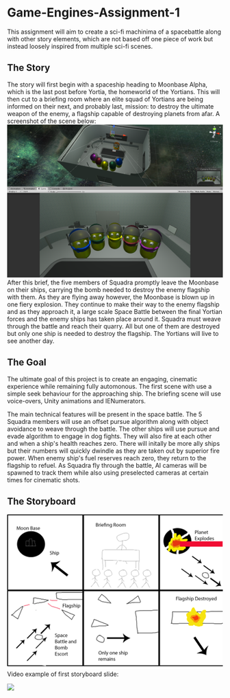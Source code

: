 # Game-Engines-Assignment-1
This assignment will aim to create a sci-fi machinima of a spacebattle along with other story elements, which are not based off one piece of work but instead loosely inspired from multiple sci-fi scenes. 

## The Story
The story will first begin with a spaceship heading to Moonbase Alpha, which is the last post before Yortia, the homeworld of the Yortians. This will then cut to a briefing room where an elite squad of Yortians are being informed on their next, and probably last, mission: to destroy the ultimate weapon of the enemy, a flagship capable of destroying planets from afar. A screenshot of the scene below: 
<img src="Pictures/yortianbrief.png">
After this brief, the five members of Squadra promptly leave the Moonbase on their ships, carrying the bomb needed to destroy the enemy flagship with them. As they are flying away however, the Moonbase is blown up in one fiery explosion. They continue to make their way to the enemy flagship and as they approach it, a large scale Space Battle between the final Yortian forces and the enemy ships has taken place around it. Squadra must weave through the battle and reach their quarry. All but one of them are destroyed but only one ship is needed to destroy the flagship. The Yortians will live to see another day. 

## The Goal
The ultimate goal of this project is to create an engaging, cinematic experience while remaining fully automonous. The first scene with use a simple seek behaviour for the approaching ship. The briefing scene will use voice-overs, Unity animations and IENumerators. 

The main technical features will be present in the space battle. The 5 Squadra members will use an offset pursue algorithm along with object avoidance to weave through the battle. The other ships will use pursue and evade algorithm to engage in dog fights. They will also fire at each other and when a ship's health reaches zero. There will initally be more ally ships but their numbers will quickly dwindle as they are taken out by superior fire power. When enemy ship's fuel reserves reach zero, they return to the flagship to refuel. As Squadra fly through the battle, AI cameras will be spawned to track them while also using preselected cameras at certain times for cinematic shots. 

## The Storyboard 
<img src="Pictures/Storyboard.png">
Video example of first storyboard slide:

[![](https://img.youtube.com/vi/RideatHlHaU/0.jpg)](https://www.youtube.com/watch?v=RideatHlHaU)

